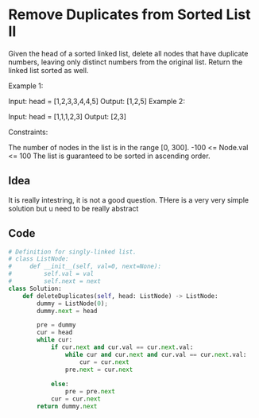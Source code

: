 # Remove Duplicates from Sorted List II
Given the head of a sorted linked list, delete all nodes that have duplicate numbers, leaving only distinct numbers from the original list. Return the linked list sorted as well.

 

Example 1:


Input: head = [1,2,3,3,4,4,5]
Output: [1,2,5]
Example 2:


Input: head = [1,1,1,2,3]
Output: [2,3]
 

Constraints:

The number of nodes in the list is in the range [0, 300].
-100 <= Node.val <= 100
The list is guaranteed to be sorted in ascending order.<br>
## Idea
It is really intestring, it is not a good question. THere is a very very simple solution but u need to be really abstract
## Code
```python
# Definition for singly-linked list.
# class ListNode:
#     def __init__(self, val=0, next=None):
#         self.val = val
#         self.next = next
class Solution:
    def deleteDuplicates(self, head: ListNode) -> ListNode:
        dummy = ListNode(0);  
        dummy.next = head 

        pre = dummy           
        cur = head
        while cur:
            if cur.next and cur.val == cur.next.val:
                while cur and cur.next and cur.val == cur.next.val:
                    cur = cur.next
                pre.next = cur.next  
                                     
            else:
                pre = pre.next 
            cur = cur.next
        return dummy.next
```